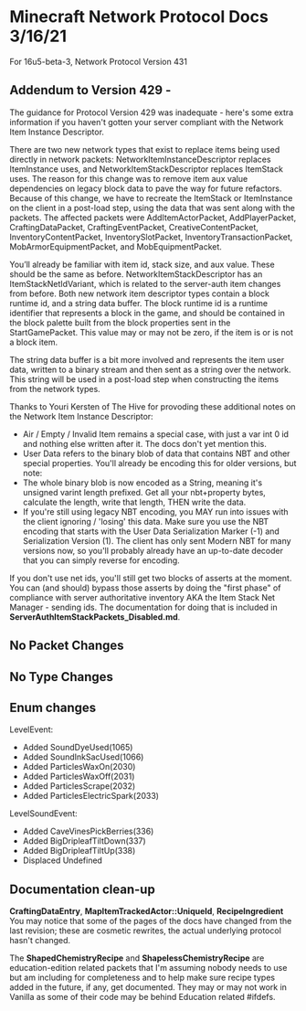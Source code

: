 # Minecraft Network Protocol Docs 3/16/21
For 16u5-beta-3, Network Protocol Version 431

## Addendum to Version 429 - 
The guidance for Protocol Version 429 was inadequate - here's some extra information if you haven't gotten your server compliant with the Network Item Instance Descriptor.

There are two new network types that exist to replace items being used directly in network packets: NetworkItemInstanceDescriptor replaces ItemInstance uses, and NetworkItemStackDescriptor replaces ItemStack uses. The reason for this change was to remove item aux value dependencies on legacy block data to pave the way for future refactors. Because of this change, we have to recreate the ItemStack or ItemInstance on the client in a post-load step, using the data that was sent along with the packets. The affected packets were AddItemActorPacket, AddPlayerPacket, CraftingDataPacket, CraftingEventPacket, CreativeContentPacket, InventoryContentPacket, InventorySlotPacket, InventoryTransactionPacket, MobArmorEquipmentPacket, and MobEquipmentPacket.

You’ll already be familiar with item id, stack size, and aux value. These should be the same as before. NetworkItemStackDescriptor has an ItemStackNetIdVariant, which is related to the server-auth item changes from before. Both new network item descriptor types contain a block runtime id, and a string data buffer. The block runtime id is a runtime identifier that represents a block in the game, and should be contained in the block palette built from the block properties sent in the StartGamePacket. This value may or may not be zero, if the item is or is not a block item.

The string data buffer is a bit more involved and represents the item user data, written to a binary stream and then sent as a string over the network. This string will be used in a post-load step when constructing the items from the network types.

Thanks to Youri Kersten of The Hive for provoding these additional notes on the Network Item Instance Descriptor:

- Air / Empty / Invalid Item remains a special case, with just a var int 0 id and nothing else written after it. The docs don't yet mention this.
- User Data refers to the binary blob of data that contains NBT and other special properties. You'll already be encoding this for older versions, but note:
- The whole binary blob is now encoded as a String, meaning it's unsigned varint length prefixed. Get all your nbt+property bytes, calculate the length, write that length, THEN write the data.
- If you're still using legacy NBT encoding, you MAY run into issues with the client ignoring / 'losing' this data. Make sure you use the NBT encoding that starts with the User Data Serialization Marker (-1) and Serialization Version (1). The client has only sent Modern NBT for many versions now, so you'll probably already have an up-to-date decoder that you can simply reverse for encoding.

If you don't use net ids, you'll still get two blocks of asserts at the moment. You can (and should) bypass those asserts by doing the "first phase" of compliance with server authoritative inventory AKA the Item Stack Net Manager - sending ids. The documentation for doing that is included in **ServerAuthItemStackPackets_Disabled.md**.

## No Packet Changes

## No Type Changes

## Enum changes

LevelEvent:
* Added SoundDyeUsed(1065)
* Added SoundInkSacUsed(1066)
* Added ParticlesWaxOn(2030)
* Added ParticlesWaxOff(2031)
* Added ParticlesScrape(2032)
* Added ParticlesElectricSpark(2033)

LevelSoundEvent:
* Added CaveVinesPickBerries(336)
* Added BigDripleafTiltDown(337)
* Added BigDripleafTiltUp(338)
* Displaced Undefined

## Documentation clean-up
**CraftingDataEntry**, **MapItemTrackedActor::UniqueId**, **RecipeIngredient** You may notice that some of the pages of the docs have changed from the last revision; these are cosmetic rewrites, the actual underlying protocol hasn't changed.

The **ShapedChemistryRecipe** and **ShapelessChemistryRecipe** are education-edition related packets that I'm assuming nobody needs to use but am including for completeness and to help make sure recipe types added in the future, if any, get documented. They may or may not work in Vanilla as some of their code may be behind Education related #ifdefs.